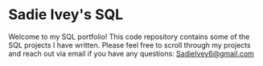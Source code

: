 # Sadie Ivey's SQL


Welcome to my SQL portfolio! This code repository contains some of the SQL projects I have written. Please feel free to scroll through my projects and reach out via email if you have any questions: SadieIvey6@gmail.com
